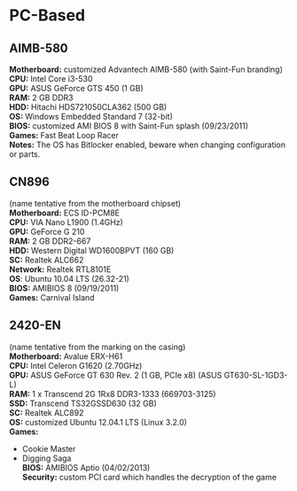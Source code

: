 # PC-Based
## AIMB-580
**Motherboard:** customized Advantech AIMB-580 (with Saint-Fun branding)  
**CPU:** Intel Core i3-530  
**GPU:** ASUS GeForce GTS 450 (1 GB)  
**RAM:** 2 GB DDR3  
**HDD:** Hitachi HDS721050CLA362 (500 GB)  
**OS:** Windows Embedded Standard 7 (32-bit)  
**BIOS:** customized AMI BIOS 8 with Saint-Fun splash (09/23/2011)  
**Games:** Fast Beat Loop Racer  
**Notes:** The OS has Bitlocker enabled, beware when changing configuration or parts.  

## CN896
(name tentative from the motherboard chipset)  
**Motherboard:** ECS ID-PCM8E  
**CPU:** VIA Nano L1900 (1.4GHz)  
**GPU:** GeForce G 210  
**RAM:** 2 GB DDR2-667  
**HDD:** Western Digital WD1600BPVT (160 GB)  
**SC:** Realtek ALC662  
**Network:** Realtek RTL8101E  
**OS**: Ubuntu 10.04 LTS (26.32-21)  
**BIOS:** AMIBIOS 8 (09/19/2011)  
**Games:** Carnival Island  

## 2420-EN
(name tentative from the marking on the casing)  
**Motherboard:** Avalue ERX-H61  
**CPU:** Intel Celeron G1620 (2.70GHz)  
**GPU:** ASUS GeForce GT 630 Rev. 2 (1 GB, PCIe x8) (ASUS GT630-SL-1GD3-L)  
**RAM:** 1 x Transcend 2G 1Rx8 DDR3-1333 (669703-3125)  
**SSD:** Transcend TS32GSSD630 (32 GB)  
**SC:** Realtek ALC892  
**OS:** customized Ubuntu 12.04.1 LTS (Linux 3.2.0)  
**Games:**   
* Cookie Master  
* Digging Saga  
**BIOS:** AMIBIOS Aptio (04/02/2013)  
**Security:** custom PCI card which handles the decryption of the game  